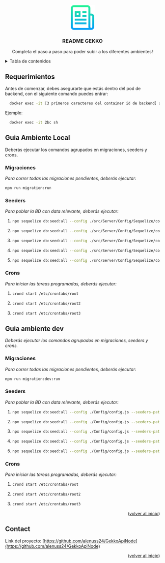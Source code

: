 <!-- Improved compatibility of volver al inicio link: See: https://github.com/othneildrew/Best-README-Template/pull/73 -->
<a name="readme-top"></a>
<!--
*** Thanks for checking out the Best-README-Template. If you have a suggestion
*** that would make this better, please fork the repo and create a pull request
*** or simply open an issue with the tag "enhancement".
*** Don't forget to give the project a star!
*** Thanks again! Now go create something AMAZING! :D
-->



<!-- PROJECT SHIELDS -->
<!--
*** I'm using markdown "reference style" links for readability.
*** Reference links are enclosed in brackets [ ] instead of parentheses ( ).
*** See the bottom of this document for the declaration of the reference variables
*** for contributors-url, forks-url, etc. This is an optional, concise syntax you may use.
*** https://www.markdownguide.org/basic-syntax/#reference-style-links
-->


<!-- PROJECT LOGO -->
<br />
<div align="center">
  <a href="https://github.com/othneildrew/Best-README-Template">
    <img src="images/logo.png" alt="Logo" width="80" height="80">
  </a>

  <h3 align="center">README GEKKO</h3>

  <p align="center">
    Completa el paso a paso para poder subir a los diferentes ambientes!
    <br />
  </p>
</div>



<!-- TABLE OF CONTENTS -->
<details>
  <summary>Tabla de contenidos</summary>
  <ol>
    <li>
      <a href="#requerimientos">Requerimientos</a>
    </li>
    <li>
      <a href="#guia-de-ambiente-local">Guía Ambiente Localhost</a>
      <ul>
        <li><a href="#prerequisites">Prerequisites</a></li>
        <li><a href="#installation">Installation</a></li>
      </ul>
      <a href="#guia-de-ambiente-dev">Guía Ambiente DEV</a>
      <ul>
        <li><a href="#prerequisites">Prerequisites</a></li>
        <li><a href="#installation">Installation</a></li>
      </ul>
    </li>
    <li><a href="#contact">Contact</a></li>
    <li><a href="#acknowledgments">Acknowledgments</a></li>
  </ol>
</details>

<!-- GETTING STARTED -->
## Requerimientos

Antes de comenzar, debes asegurarte que estás dentro del pod de backend, con el siguiente comando puedes entrar:
  ```sh
    docker exec -it [3 primeros caracteres del container id de backend] sh
  ```
Ejemplo:
  ```sh
    docker exec -it 2bc sh
  ```
## Guia Ambiente Local

Deberás ejecutar los comandos agrupados en migraciones, seeders y crons.

### Migraciones

_Para correr todas las migraciones pendientes, deberás ejecutar:_

```sh
npm run migration:run
```

### Seeders

_Para poblar la BD con data relevante, deberás ejecutar:_

1. ```sh
   npx sequelize db:seed:all --config ./src/Server/Config/Sequelize/config.js --seeders-path ./src/Core/Seeder/20220617194751-insertUsers
   ```

2. ```sh
   npx sequelize db:seed:all --config ./src/Server/Config/Sequelize/config.js --seeders-path ./src/Core/Seeder/20220624031520-addPaymentMethod
   ```

3. ```sh
   npx sequelize db:seed:all --config ./src/Server/Config/Sequelize/config.js --seeders-path ./src/Core/Seeder/20220624032347-addServices
   ```

4. ```sh
   npx sequelize db:seed:all --config ./src/Server/Config/Sequelize/config.js --seeders-path ./src/Core/Seeder/20220624033813-addPrices
   ```

5. ```sh
   npx sequelize db:seed:all --config ./src/Server/Config/Sequelize/config.js --seeders-path ./src/Core/Seeder/20220729155730-insertManyTickets
   ```

### Crons

_Para iniciar las tareas programadas, deberás ejecutar:_

1. ```sh
   crond start /etc/crontabs/root
   ```

2. ```sh
   crond start /etc/crontabs/root2
   ```

3. ```sh
   crond start /etc/crontabs/root3
   ```
## Guia ambiente dev

_Deberás ejecutar los comandos agrupados en migraciones, seeders y crons._

### Migraciones

_Para correr todas las migraciones pendientes, deberás ejecutar:_

```sh
npm run migration:dev:run
```

### Seeders

_Para poblar la BD con data relevante, deberás ejecutar:_

1. ```sh
   npx sequelize db:seed:all --config ./Config/config.js --seeders-path ./Seeder/20220617194751-insertUsers
   ```

2. ```sh
   npx sequelize db:seed:all --config ./Config/config.js --seeders-path ./Seeder/20220624031520-addPaymentMethod
   ```

3. ```sh
   npx sequelize db:seed:all --config ./Config/config.js --seeders-path ./Seeder/20220624032347-addServices
   ```

4. ```sh
   npx sequelize db:seed:all --config ./Config/config.js --seeders-path ./Seeder/20220624033813-addPrices
   ```

5. ```sh
   npx sequelize db:seed:all --config ./Config/config.js --seeders-path ./Seeder/20220729155730-insertManyTickets
   ```

### Crons

_Para iniciar las tareas programadas, deberás ejecutar:_

1. ```sh
   crond start /etc/crontabs/root
   ```

2. ```sh
   crond start /etc/crontabs/root2
   ```

3. ```sh
   crond start /etc/crontabs/root3
   ```

<p align="right">(<a href="#readme-top">volver al inicio</a>)</p>

<!-- CONTACT -->
## Contact

Link del proyecto: [https://github.com/alenuss24/GekkoApiNode](https://github.com/alenuss24/GekkoApiNode)

<p align="right">(<a href="#readme-top">volver al inicio</a>)</p>


<!-- MARKDOWN LINKS & IMAGES -->
<!-- https://www.markdownguide.org/basic-syntax/#reference-style-links -->
[contributors-shield]: https://img.shields.io/github/contributors/othneildrew/Best-README-Template.svg?style=for-the-badge
[contributors-url]: https://github.com/othneildrew/Best-README-Template/graphs/contributors
[forks-shield]: https://img.shields.io/github/forks/othneildrew/Best-README-Template.svg?style=for-the-badge
[forks-url]: https://github.com/othneildrew/Best-README-Template/network/members
[stars-shield]: https://img.shields.io/github/stars/othneildrew/Best-README-Template.svg?style=for-the-badge
[stars-url]: https://github.com/othneildrew/Best-README-Template/stargazers
[issues-shield]: https://img.shields.io/github/issues/othneildrew/Best-README-Template.svg?style=for-the-badge
[issues-url]: https://github.com/othneildrew/Best-README-Template/issues
[license-shield]: https://img.shields.io/github/license/othneildrew/Best-README-Template.svg?style=for-the-badge
[license-url]: https://github.com/othneildrew/Best-README-Template/blob/master/LICENSE.txt
[linkedin-shield]: https://img.shields.io/badge/-LinkedIn-black.svg?style=for-the-badge&logo=linkedin&colorB=555
[linkedin-url]: https://linkedin.com/in/othneildrew
[product-screenshot]: images/screenshot.png
[Next.js]: https://img.shields.io/badge/next.js-000000?style=for-the-badge&logo=nextdotjs&logoColor=white
[Next-url]: https://nextjs.org/
[React.js]: https://img.shields.io/badge/React-20232A?style=for-the-badge&logo=react&logoColor=61DAFB
[React-url]: https://reactjs.org/
[Vue.js]: https://img.shields.io/badge/Vue.js-35495E?style=for-the-badge&logo=vuedotjs&logoColor=4FC08D
[Vue-url]: https://vuejs.org/
[Angular.io]: https://img.shields.io/badge/Angular-DD0031?style=for-the-badge&logo=angular&logoColor=white
[Angular-url]: https://angular.io/
[Svelte.dev]: https://img.shields.io/badge/Svelte-4A4A55?style=for-the-badge&logo=svelte&logoColor=FF3E00
[Svelte-url]: https://svelte.dev/
[Laravel.com]: https://img.shields.io/badge/Laravel-FF2D20?style=for-the-badge&logo=laravel&logoColor=white
[Laravel-url]: https://laravel.com
[Bootstrap.com]: https://img.shields.io/badge/Bootstrap-563D7C?style=for-the-badge&logo=bootstrap&logoColor=white
[Bootstrap-url]: https://getbootstrap.com
[JQuery.com]: https://img.shields.io/badge/jQuery-0769AD?style=for-the-badge&logo=jquery&logoColor=white
[JQuery-url]: https://jquery.com 
